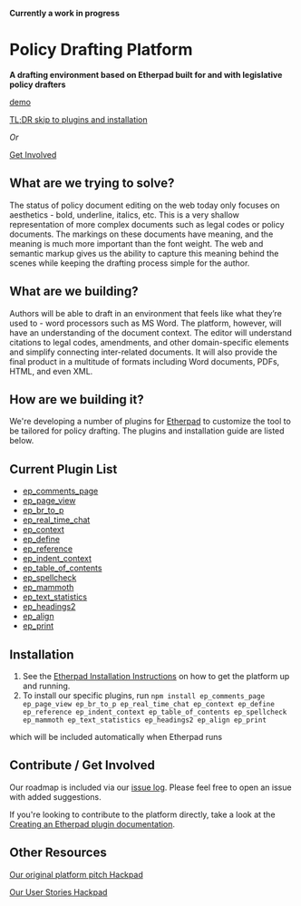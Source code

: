 **Currently a work in progress**

# Policy Drafting Platform
**A drafting environment based on Etherpad built for and with legislative policy drafters**

[demo](http://drafting-demo.opengovfoundation.org)

[TL;DR skip to plugins and installation](https://github.com/opengovfoundation/drafting-platform#current-plugin-list)

*Or*

[Get Involved](https://github.com/opengovfoundation/drafting-platform#contribute--get-involved)

## What are we trying to solve?

The status of policy document editing on the web today only focuses on aesthetics - bold, underline, italics, etc.  This is a very shallow representation of more complex documents such as legal codes or policy documents.  The markings on these documents have meaning, and the meaning is much more important than the font weight.  The web and semantic markup gives us the ability to capture this meaning behind the scenes while keeping the drafting process simple for the author.

## What are we building?

Authors will be able to draft in an environment that feels like what they’re used to - word processors such as MS Word.  The platform, however, will have an understanding of the document context.  The editor will understand citations to legal codes, amendments, and other domain-specific elements and simplify connecting inter-related documents.  It will also provide the final product in a multitude of formats including Word documents, PDFs, HTML, and even XML.

## How are we building it?

We're developing a number of plugins for [Etherpad](https://github.com/ether/etherpad-lite) to customize the tool to be tailored for policy drafting.  The plugins and installation guide are listed below.

## Current Plugin List

* [ep_comments_page](https://github.com/JohnMcLear/ep_comments)
* [ep_page_view](https://github.com/ether/ep_page_view)
* [ep_br_to_p](https://github.com/codingisacopingstrategy/ep_br_to_p)
* [ep_real_time_chat](https://github.com/JohnMcLear/ep_real_time_chat)
* [ep_context](https://github.com/JohnMcLear/ep_context)
* [ep_define](https://github.com/JohnMcLear/ep_define)
* [ep_reference](https://github.com/JohnMcLear/ep_reference)
* [ep_indent_context](https://github.com/JohnMcLear/ep_indent_context)
* [ep_table_of_contents](https://github.com/JohnMcLear/ep_table_of_contents)
* [ep_spellcheck](https://github.com/johnmclear/ep_spellcheck)
* [ep_mammoth](https://github.com/JohnMcLear/ep_mammoth)
* [ep_text_statistics](https://github.com/JohnMcLear/ep_text_statistics)
* [ep_headings2](https://github.com/johnmclear/ep_headings2)
* [ep_align](https://github.com/johnmclear/ep_align)
* [ep_print](https://github.com/JohnMcLear/ep_print)


## Installation

1. See the [Etherpad Installation Instructions](https://github.com/ether/etherpad-lite#installation) on how to get the platform up and running.
1. To install our specific plugins, run
  `npm install ep_comments_page ep_page_view ep_br_to_p ep_real_time_chat ep_context ep_define ep_reference ep_indent_context ep_table_of_contents ep_spellcheck ep_mammoth ep_text_statistics ep_headings2 ep_align ep_print`
  
  which will be included automatically when Etherpad runs

## Contribute / Get Involved

Our roadmap is included via our [issue log](https://github.com/opengovfoundation/drafting-platform/issues).  Please feel free to open an issue with added suggestions.

If you're looking to contribute to the platform directly, take a look at the [Creating an Etherpad plugin documentation](https://github.com/ether/etherpad-lite/wiki/Creating-a-plugin).

## Other Resources

[Our original platform pitch Hackpad](https://hackpad.com/Drafting-Platform-Elevator-Pitch-ZM6PnXffVjJ)

[Our User Stories Hackpad](https://hackpad.com/Drafting-Platform-User-Stories-dJsawc36A9t)
